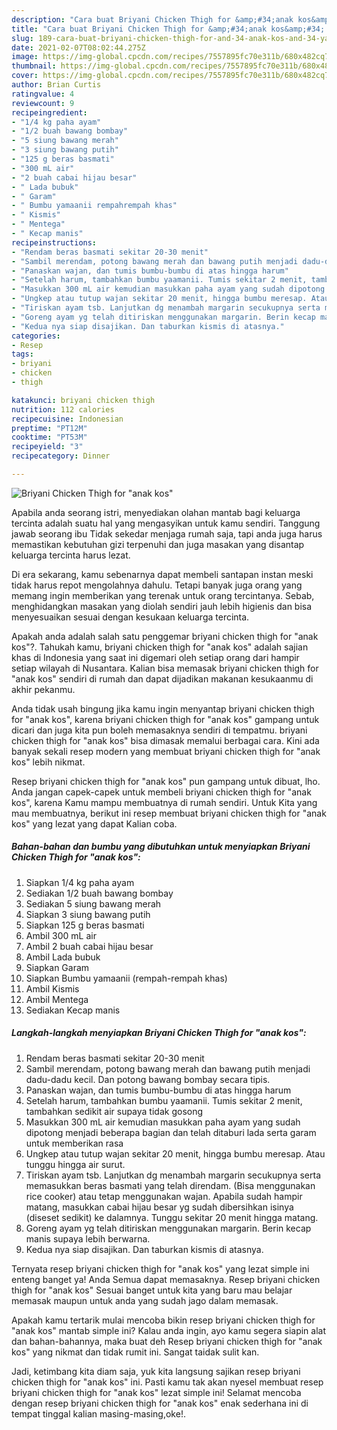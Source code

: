```yaml
---
description: "Cara buat Briyani Chicken Thigh for &amp;#34;anak kos&amp;#34; yang lezat dan Mudah Dibuat"
title: "Cara buat Briyani Chicken Thigh for &amp;#34;anak kos&amp;#34; yang lezat dan Mudah Dibuat"
slug: 189-cara-buat-briyani-chicken-thigh-for-and-34-anak-kos-and-34-yang-lezat-dan-mudah-dibuat
date: 2021-02-07T08:02:44.275Z
image: https://img-global.cpcdn.com/recipes/7557895fc70e311b/680x482cq70/briyani-chicken-thigh-for-anak-kos-foto-resep-utama.jpg
thumbnail: https://img-global.cpcdn.com/recipes/7557895fc70e311b/680x482cq70/briyani-chicken-thigh-for-anak-kos-foto-resep-utama.jpg
cover: https://img-global.cpcdn.com/recipes/7557895fc70e311b/680x482cq70/briyani-chicken-thigh-for-anak-kos-foto-resep-utama.jpg
author: Brian Curtis
ratingvalue: 4
reviewcount: 9
recipeingredient:
- "1/4 kg paha ayam"
- "1/2 buah bawang bombay"
- "5 siung bawang merah"
- "3 siung bawang putih"
- "125 g beras basmati"
- "300 mL air"
- "2 buah cabai hijau besar"
- " Lada bubuk"
- " Garam"
- " Bumbu yamaanii rempahrempah khas"
- " Kismis"
- " Mentega"
- " Kecap manis"
recipeinstructions:
- "Rendam beras basmati sekitar 20-30 menit"
- "Sambil merendam, potong bawang merah dan bawang putih menjadi dadu-dadu kecil. Dan potong bawang bombay secara tipis."
- "Panaskan wajan, dan tumis bumbu-bumbu di atas hingga harum"
- "Setelah harum, tambahkan bumbu yaamanii. Tumis sekitar 2 menit, tambahkan sedikit air supaya tidak gosong"
- "Masukkan 300 mL air kemudian masukkan paha ayam yang sudah dipotong menjadi beberapa bagian dan telah ditaburi lada serta garam untuk memberikan rasa"
- "Ungkep atau tutup wajan sekitar 20 menit, hingga bumbu meresap. Atau tunggu hingga air surut."
- "Tiriskan ayam tsb. Lanjutkan dg menambah margarin secukupnya serta memasukkan beras basmati yang telah direndam. (Bisa menggunakan rice cooker) atau tetap menggunakan wajan. Apabila sudah hampir matang, masukkan cabai hijau besar yg sudah dibersihkan isinya (diseset sedikit) ke dalamnya. Tunggu sekitar 20 menit hingga matang."
- "Goreng ayam yg telah ditiriskan menggunakan margarin. Berin kecap manis supaya lebih berwarna."
- "Kedua nya siap disajikan. Dan taburkan kismis di atasnya."
categories:
- Resep
tags:
- briyani
- chicken
- thigh

katakunci: briyani chicken thigh 
nutrition: 112 calories
recipecuisine: Indonesian
preptime: "PT12M"
cooktime: "PT53M"
recipeyield: "3"
recipecategory: Dinner

---
```



![Briyani Chicken Thigh for &#34;anak kos&#34;](https://img-global.cpcdn.com/recipes/7557895fc70e311b/680x482cq70/briyani-chicken-thigh-for-anak-kos-foto-resep-utama.jpg)

Apabila anda seorang istri, menyediakan olahan mantab bagi keluarga tercinta adalah suatu hal yang mengasyikan untuk kamu sendiri. Tanggung jawab seorang ibu Tidak sekedar menjaga rumah saja, tapi anda juga harus memastikan kebutuhan gizi terpenuhi dan juga masakan yang disantap keluarga tercinta harus lezat.

Di era  sekarang, kamu sebenarnya dapat membeli santapan instan meski tidak harus repot mengolahnya dahulu. Tetapi banyak juga orang yang memang ingin memberikan yang terenak untuk orang tercintanya. Sebab, menghidangkan masakan yang diolah sendiri jauh lebih higienis dan bisa menyesuaikan sesuai dengan kesukaan keluarga tercinta. 



Apakah anda adalah salah satu penggemar briyani chicken thigh for &#34;anak kos&#34;?. Tahukah kamu, briyani chicken thigh for &#34;anak kos&#34; adalah sajian khas di Indonesia yang saat ini digemari oleh setiap orang dari hampir setiap wilayah di Nusantara. Kalian bisa memasak briyani chicken thigh for &#34;anak kos&#34; sendiri di rumah dan dapat dijadikan makanan kesukaanmu di akhir pekanmu.

Anda tidak usah bingung jika kamu ingin menyantap briyani chicken thigh for &#34;anak kos&#34;, karena briyani chicken thigh for &#34;anak kos&#34; gampang untuk dicari dan juga kita pun boleh memasaknya sendiri di tempatmu. briyani chicken thigh for &#34;anak kos&#34; bisa dimasak memalui berbagai cara. Kini ada banyak sekali resep modern yang membuat briyani chicken thigh for &#34;anak kos&#34; lebih nikmat.

Resep briyani chicken thigh for &#34;anak kos&#34; pun gampang untuk dibuat, lho. Anda jangan capek-capek untuk membeli briyani chicken thigh for &#34;anak kos&#34;, karena Kamu mampu membuatnya di rumah sendiri. Untuk Kita yang mau membuatnya, berikut ini resep membuat briyani chicken thigh for &#34;anak kos&#34; yang lezat yang dapat Kalian coba.

<!--inarticleads1-->

##### Bahan-bahan dan bumbu yang dibutuhkan untuk menyiapkan Briyani Chicken Thigh for &#34;anak kos&#34;:

1. Siapkan 1/4 kg paha ayam
1. Sediakan 1/2 buah bawang bombay
1. Sediakan 5 siung bawang merah
1. Siapkan 3 siung bawang putih
1. Siapkan 125 g beras basmati
1. Ambil 300 mL air
1. Ambil 2 buah cabai hijau besar
1. Ambil  Lada bubuk
1. Siapkan  Garam
1. Siapkan  Bumbu yamaanii (rempah-rempah khas)
1. Ambil  Kismis
1. Ambil  Mentega
1. Sediakan  Kecap manis




<!--inarticleads2-->

##### Langkah-langkah menyiapkan Briyani Chicken Thigh for &#34;anak kos&#34;:

1. Rendam beras basmati sekitar 20-30 menit
1. Sambil merendam, potong bawang merah dan bawang putih menjadi dadu-dadu kecil. Dan potong bawang bombay secara tipis.
1. Panaskan wajan, dan tumis bumbu-bumbu di atas hingga harum
1. Setelah harum, tambahkan bumbu yaamanii. Tumis sekitar 2 menit, tambahkan sedikit air supaya tidak gosong
1. Masukkan 300 mL air kemudian masukkan paha ayam yang sudah dipotong menjadi beberapa bagian dan telah ditaburi lada serta garam untuk memberikan rasa
1. Ungkep atau tutup wajan sekitar 20 menit, hingga bumbu meresap. Atau tunggu hingga air surut.
1. Tiriskan ayam tsb. Lanjutkan dg menambah margarin secukupnya serta memasukkan beras basmati yang telah direndam. (Bisa menggunakan rice cooker) atau tetap menggunakan wajan. Apabila sudah hampir matang, masukkan cabai hijau besar yg sudah dibersihkan isinya (diseset sedikit) ke dalamnya. Tunggu sekitar 20 menit hingga matang.
1. Goreng ayam yg telah ditiriskan menggunakan margarin. Berin kecap manis supaya lebih berwarna.
1. Kedua nya siap disajikan. Dan taburkan kismis di atasnya.




Ternyata resep briyani chicken thigh for &#34;anak kos&#34; yang lezat simple ini enteng banget ya! Anda Semua dapat memasaknya. Resep briyani chicken thigh for &#34;anak kos&#34; Sesuai banget untuk kita yang baru mau belajar memasak maupun untuk anda yang sudah jago dalam memasak.

Apakah kamu tertarik mulai mencoba bikin resep briyani chicken thigh for &#34;anak kos&#34; mantab simple ini? Kalau anda ingin, ayo kamu segera siapin alat dan bahan-bahannya, maka buat deh Resep briyani chicken thigh for &#34;anak kos&#34; yang nikmat dan tidak rumit ini. Sangat taidak sulit kan. 

Jadi, ketimbang kita diam saja, yuk kita langsung sajikan resep briyani chicken thigh for &#34;anak kos&#34; ini. Pasti kamu tak akan nyesel membuat resep briyani chicken thigh for &#34;anak kos&#34; lezat simple ini! Selamat mencoba dengan resep briyani chicken thigh for &#34;anak kos&#34; enak sederhana ini di tempat tinggal kalian masing-masing,oke!.

